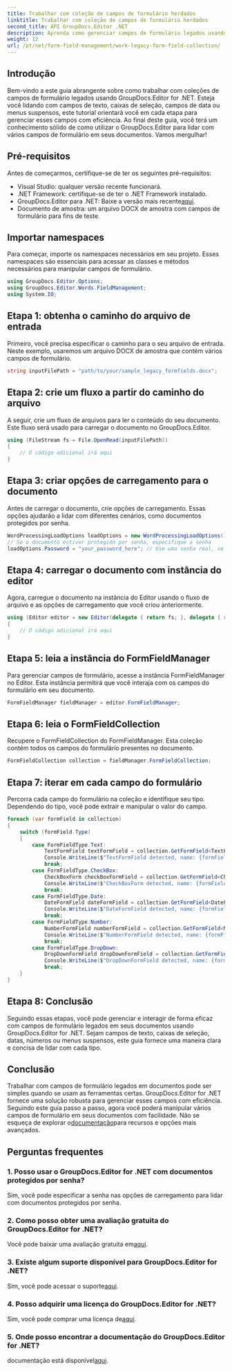 ```yaml
---
title: Trabalhar com coleção de campos de formulário herdados
linktitle: Trabalhar com coleção de campos de formulário herdados
second_title: API GroupDocs.Editor .NET
description: Aprenda como gerenciar campos de formulário legados usando GroupDocs.Editor for .NET com nosso guia detalhado. Perfeito para lidar com campos de texto, caixas de seleção, datas e muito mais.
weight: 12
url: /pt/net/form-field-management/work-legacy-form-field-collection/
---
```

## Introdução
Bem-vindo a este guia abrangente sobre como trabalhar com coleções de campos de formulário legados usando GroupDocs.Editor for .NET. Esteja você lidando com campos de texto, caixas de seleção, campos de data ou menus suspensos, este tutorial orientará você em cada etapa para gerenciar esses campos com eficiência. Ao final deste guia, você terá um conhecimento sólido de como utilizar o GroupDocs.Editor para lidar com vários campos de formulário em seus documentos. Vamos mergulhar!
## Pré-requisitos
Antes de começarmos, certifique-se de ter os seguintes pré-requisitos:
- Visual Studio: qualquer versão recente funcionará.
- .NET Framework: certifique-se de ter o .NET Framework instalado.
-  GroupDocs.Editor para .NET: Baixe a versão mais recente[aqui](https://releases.groupdocs.com/editor/net/).
- Documento de amostra: um arquivo DOCX de amostra com campos de formulário para fins de teste.
## Importar namespaces
Para começar, importe os namespaces necessários em seu projeto. Esses namespaces são essenciais para acessar as classes e métodos necessários para manipular campos de formulário.
```csharp
using GroupDocs.Editor.Options;
using GroupDocs.Editor.Words.FieldManagement;
using System.IO;
```
## Etapa 1: obtenha o caminho do arquivo de entrada
Primeiro, você precisa especificar o caminho para o seu arquivo de entrada. Neste exemplo, usaremos um arquivo DOCX de amostra que contém vários campos de formulário.
```csharp
string inputFilePath = "path/to/your/sample_legacy_formfields.docx";
```
## Etapa 2: crie um fluxo a partir do caminho do arquivo
A seguir, crie um fluxo de arquivos para ler o conteúdo do seu documento. Este fluxo será usado para carregar o documento no GroupDocs.Editor.
```csharp
using (FileStream fs = File.OpenRead(inputFilePath))
{
    // O código adicional irá aqui
}
```
## Etapa 3: criar opções de carregamento para o documento
Antes de carregar o documento, crie opções de carregamento. Essas opções ajudarão a lidar com diferentes cenários, como documentos protegidos por senha.
```csharp
WordProcessingLoadOptions loadOptions = new WordProcessingLoadOptions();
// Se o documento estiver protegido por senha, especifique a senha
loadOptions.Password = "your_password_here"; // Use uma senha real, se necessário
```
## Etapa 4: carregar o documento com instância do editor
Agora, carregue o documento na instância do Editor usando o fluxo de arquivo e as opções de carregamento que você criou anteriormente.
```csharp
using (Editor editor = new Editor(delegate { return fs; }, delegate { return loadOptions; }))
{
    // O código adicional irá aqui
}
```
## Etapa 5: leia a instância do FormFieldManager
Para gerenciar campos de formulário, acesse a instância FormFieldManager no Editor. Esta instância permitirá que você interaja com os campos do formulário em seu documento.
```csharp
FormFieldManager fieldManager = editor.FormFieldManager;
```
## Etapa 6: leia o FormFieldCollection
Recupere o FormFieldCollection do FormFieldManager. Esta coleção contém todos os campos do formulário presentes no documento.
```csharp
FormFieldCollection collection = fieldManager.FormFieldCollection;
```
## Etapa 7: iterar em cada campo do formulário
Percorra cada campo do formulário na coleção e identifique seu tipo. Dependendo do tipo, você pode extrair e manipular o valor do campo.
```csharp
foreach (var formField in collection)
{
    switch (formField.Type)
    {
        case FormFieldType.Text:
            TextFormField textFormField = collection.GetFormField<TextFormField>(formField.Name);
            Console.WriteLine($"TextFormField detected, name: {formField.Name}, value: {textFormField.Value}");
            break;
        case FormFieldType.CheckBox:
            CheckBoxForm checkBoxFormField = collection.GetFormField<CheckBoxForm>(formField.Name);
            Console.WriteLine($"CheckBoxForm detected, name: {formField.Name}, value: {checkBoxFormField.Value}");
            break;
        case FormFieldType.Date:
            DateFormField dateFormField = collection.GetFormField<DateFormField>(formField.Name);
            Console.WriteLine($"DateFormField detected, name: {formField.Name}, value: {dateFormField.Value}");
            break;
        case FormFieldType.Number:
            NumberFormField numberFormField = collection.GetFormField<NumberFormField>(formField.Name);
            Console.WriteLine($"NumberFormField detected, name: {formField.Name}, value: {numberFormField.Value}");
            break;
        case FormFieldType.DropDown:
            DropDownFormField dropDownFormField = collection.GetFormField<DropDownFormField>(formField.Name);
            Console.WriteLine($"DropDownFormField detected, name: {formField.Name}, value selected: {dropDownFormField.Value[dropDownFormField.SelectedIndex]}");
            break;
    }
}
```
## Etapa 8: Conclusão
Seguindo essas etapas, você pode gerenciar e interagir de forma eficaz com campos de formulário legados em seus documentos usando GroupDocs.Editor for .NET. Sejam campos de texto, caixas de seleção, datas, números ou menus suspensos, este guia fornece uma maneira clara e concisa de lidar com cada tipo.
## Conclusão
 Trabalhar com campos de formulário legados em documentos pode ser simples quando se usam as ferramentas certas. GroupDocs.Editor for .NET fornece uma solução robusta para gerenciar esses campos com eficiência. Seguindo este guia passo a passo, agora você poderá manipular vários campos de formulário em seus documentos com facilidade. Não se esqueça de explorar o[documentação](https://tutorials.groupdocs.com/editor/net/)para recursos e opções mais avançados.
## Perguntas frequentes
### 1. Posso usar o GroupDocs.Editor for .NET com documentos protegidos por senha?
Sim, você pode especificar a senha nas opções de carregamento para lidar com documentos protegidos por senha.
### 2. Como posso obter uma avaliação gratuita do GroupDocs.Editor for .NET?
 Você pode baixar uma avaliação gratuita em[aqui](https://releases.groupdocs.com/).
### 3. Existe algum suporte disponível para GroupDocs.Editor for .NET?
 Sim, você pode acessar o suporte[aqui](https://forum.groupdocs.com/c/editor/20).
### 4. Posso adquirir uma licença do GroupDocs.Editor for .NET?
 Sim, você pode comprar uma licença de[aqui](https://purchase.groupdocs.com/buy).
### 5. Onde posso encontrar a documentação do GroupDocs.Editor for .NET?
 documentação está disponível[aqui](https://tutorials.groupdocs.com/editor/net/).